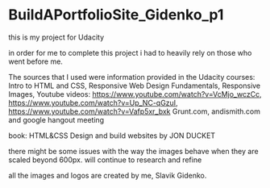 # BuildAPortfolioSite_Gidenko_p1
this is my project for Udacity

in order for me to complete this project i had to heavily rely on those who went before me.

The sources that I used were information provided in the Udacity courses:
Intro to HTML and CSS, Responsive Web Design Fundamentals, Responsive Images, 
Youtube videos: https://www.youtube.com/watch?v=VcMjo_wczCc, https://www.youtube.com/watch?v=Up_NC-qGzuI,
https://www.youtube.com/watch?v=Vafp5xr_bxk
Grunt.com, andismith.com and google hangout meeting

book:
HTML&CSS Design and build websites by JON DUCKET

there might be some issues with the way the images behave when they are scaled beyond 600px. will continue to research and refine

all the images and logos are created by me, Slavik Gidenko.
